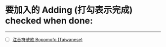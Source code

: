 # 要加入的 Adding (打勾表示完成) checked when done:
-----------
- [ ] <a href="https://www.youtube.com/watch?v=zl9_8XjaEas">注音符號歌 Bopomofo (Taiwanese)<a>

